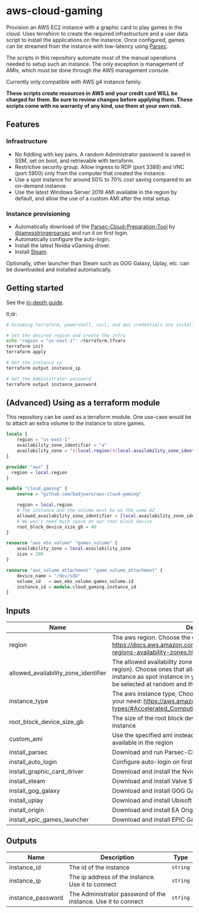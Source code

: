# aws-cloud-gaming

Provision an AWS EC2 instance with a graphic card to play games in the cloud. Uses terraform to create the required infrastructure and a user data script to install the applications on the instance. Once configured, games can be streamed from the instance with low-latency using [Parsec](https://parsecgaming.com/).

The scripts in this repository automate most of the manual operations needed to setup such an instance. The only exception is management of AMIs, which must be done through the AWS management console.

Currently only compatible with AWS g4 instance family.

**These scripts create resources in AWS and your credit card WILL be charged for them. Be sure to review changes before applying them. These scripts come with no warranty of any kind, use them at your own risk.**

## Features

### Infrastructure
* No fiddling with key pairs. A random Administrator password is saved in SSM, set on boot, and retrievable with terraform.
* Restrictive security group. Allow ingress to RDP (port 3389) and VNC (port 5900) only from the computer that created the instance.
* Use a spot instance for around 50% to 70% cost saving compared to an on-demand instance.
* Use the latest Windows Server 2019 AMI available in the region by default, and allow the use of a custom AMI after the inital setup.

### Instance provisioning
* Automatically download of the [Parsec-Cloud-Preparation-Tool](https://github.com/jamesstringerparsec/Parsec-Cloud-Preparation-Tool) by [@jamesstringerparsec](https://github.com/jamesstringerparsec) and run it on first login.
* Automatically configure the auto-login.
* Install the latest Nvidia vGaming driver.
* Install [Steam](https://store.steampowered.com/).

Optionally, other launcher than Steam such as GOG Galaxy, Uplay, etc. can be downloaded and installed automatically.

## Getting started
See the [in-depth guide](./docs/getting_started.md).

tl;dr:
``` bash
# Assuming terraform, powershell, curl, and aws credentials are installed

# Set the desired region and create the infra 
echo 'region = "us-east-1"' >terraform.tfvars
terraform init
terraform apply

# Get the instance ip
terraform output instance_ip

# Get the Administrator password
terraform output instance_password
```

## (Advanced) Using as a terraform module
This repository can be used as a terraform module. One use-case would be to attach an extra volume to the instance to store games.
``` terraform
locals {
    region = "us-east-1"
    availability_zone_identifier = "a"
    availability_zone = "${local.region}${local.availability_zone_identifier}"
}

provider "aws" {
  region = local.region
}

module "cloud_gaming" {
    source = "github.com/badjware/aws-cloud-gaming"

    region = local.region
    # The instance and the volume must be on the same AZ
    allowed_availability_zone_identifier = [local.availability_zone_identifier]
    # We won't need much space on our root block device
    root_block_device_size_gb = 40
}

resource "aws_ebs_volume" "games_volume" {
    availability_zone = local.availability_zone
    size = 200
}

resource "aws_volume_attachment" "game_volume_attachment" {
    device_name = "/dev/sdb"
    volume_id   = aws_ebs_volume.games_volume.id
    instance_id = module.cloud_gaming.instance_id
}
```

## Inputs
| Name | Description | Type | Default |
| --- | --- | --- | ---|
| region | The aws region. Choose the one closest to you: https://docs.aws.amazon.com/AWSEC2/latest/UserGuide/using-regions-availability-zones.html#concepts-available-regions | `string` | |
| allowed_availability_zone_identifier | The allowed availability zone identify (the letter suffixing the region). Choose ones that allows you to request the desired instance as spot instance in your region. An availability zone will be selected at random and the instance will be booted in it. | `list(string)` | ["a", "b"] |
| instance_type | The aws instance type, Choose one with a CPU/GPU that fits your need: https://aws.amazon.com/ec2/instance-types/#Accelerated_Computing | `string` | "g4dn.xlarge" |
| root_block_device_size_gb | The size of the root block device (C:\\ drive) attached to the instance | `number` | 120 |
| custom_ami | Use the specified ami instead of the most recent windows ami in available in the region | `string` | "" |
| install_parsec | Download and run Parsec-Cloud-Preparation-Tool on first login | `bool` | true |
| install_auto_login | Configure auto-login on first boot | `bool` | true |
| install_graphic_card_driver | Download and install the Nvidia driver on first boot | `bool` | true |
| install_steam | Download and install Valve Steam on first boot | `bool` | true |
| install_gog_galaxy | Download and install GOG Galaxy on first boot | `bool` | false |
| install_uplay | Download and install Ubisoft Uplay on first boot | `bool` | false |
| install_origin | Download and install EA Origin on first boot | `bool` | false |
| install_epic_games_launcher | Download and install EPIC Games Launcher on first boot | `bool` | false |


## Outputs
| Name | Description | Type |
| --- | --- | --- |
| instance_id | The id of the instance | `string` |
| instance_ip | The ip address of the instance. Use it to connect | `string` |
| instance_password | The Administrator password of the instance. Use it to connect | `string` |
